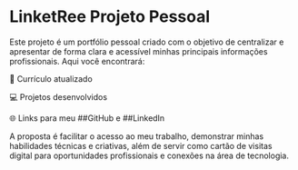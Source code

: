 # LinketRee Projeto Pessoal

Este projeto é um portfólio pessoal criado com o objetivo de centralizar e apresentar de forma clara e acessível minhas principais informações profissionais. Aqui você encontrará:

📄 Currículo atualizado

💻 Projetos desenvolvidos

🌐 Links para meu ##GitHub e ##LinkedIn

A proposta é facilitar o acesso ao meu trabalho, demonstrar minhas habilidades técnicas e criativas, além de servir como cartão de visitas digital para oportunidades profissionais e conexões na área de tecnologia.

